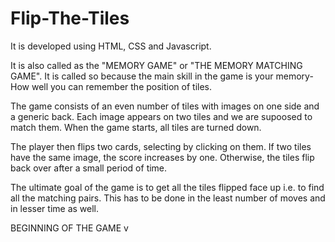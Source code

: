 # Flip-The-Tiles
It is developed using HTML, CSS and Javascript.

It is also called as the "MEMORY GAME" or "THE MEMORY MATCHING GAME". It is called so because the main skill in the game is your memory- How well you can remember the position of tiles.

The game consists of an even number of tiles with images on one side and a generic back. Each image appears on two tiles and we are supoosed to match them. When the game starts, all tiles are turned down.

The player then flips two cards, selecting by clicking on them. If two tiles have the same image, the score increases by one. Otherwise, the tiles flip back over after a small period of time.

The ultimate goal of the game is to get all the tiles flipped face up i.e. to find all the matching pairs. This has to be done in the least number of moves and in lesser time as well.

BEGINNING OF THE GAME
v
